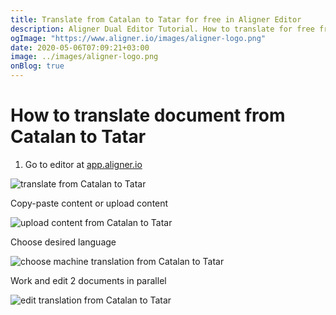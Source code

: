 ```yaml
---
title: Translate from Catalan to Tatar for free in Aligner Editor
description: Aligner Dual Editor Tutorial. How to translate for free from Catalan to Tatar. Aligner is multilingual document management platform. 
ogImage: "https://www.aligner.io/images/aligner-logo.png"
date: 2020-05-06T07:09:21+03:00
image: ../images/aligner-logo.png
onBlog: true
---
```


# How to translate document from Catalan to Tatar

1. Go to editor at [app.aligner.io](https://app.aligner.io "Aligner App web page")

![translate from Catalan to Tatar](../aligner-blank-editor.png "translate from Catalan to Tatar")

Copy-paste content or upload content

![upload content from Catalan to Tatar](../aligner-uploaded-document.png "upload content from Catalan to Tatar")

Choose desired language

![choose machine translation from Catalan to Tatar](../aligner-language-dropdown.png "choose machine translation from Catalan to Tatar")

Work and edit 2 documents in parallel

![edit translation from Catalan to Tatar](../aligner-double-sitded-editor.png "edit translation from Catalan to Tatar")

